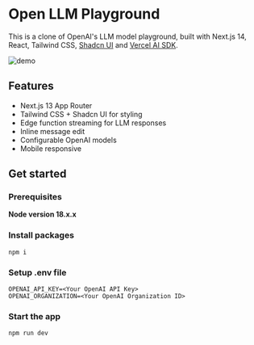 # Open LLM Playground

This is a clone of OpenAI's LLM model playground, built with Next.js 14, React, Tailwind CSS, [Shadcn UI](https://ui.shadcn.com/) and [Vercel AI SDK](https://sdk.vercel.ai/docs).

![demo](https://github.com/stephenw310/open-llm-playground/assets/6902928/82743e87-4401-465f-8af7-0b846fbcc12c)

## Features

- Next.js 13 App Router
- Tailwind CSS + Shadcn UI for styling
- Edge function streaming for LLM responses
- Inline message edit
- Configurable OpenAI models
- Mobile responsive

## Get started

### Prerequisites

**Node version 18.x.x**

### Install packages

```shell
npm i
```

### Setup .env file

```shell
OPENAI_API_KEY=<Your OpenAI API Key>
OPENAI_ORGANIZATION=<Your OpenAI Organization ID>
```

### Start the app

```shell
npm run dev
```
